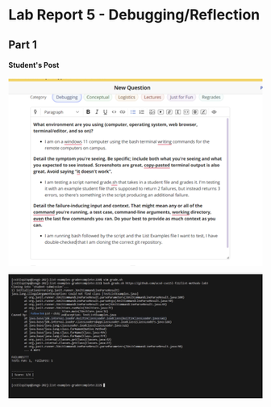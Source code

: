 # **Lab Report 5 - Debugging/Reflection**

## Part 1 ##

#### Student's Post ##### 
![Image of Student post](https://github.com/Yves-M22/cse15l-lab-reports/blob/main/images5/Screenshot%202023-06-04%20213607.png?raw=true) 

![Image of Student screenshot](https://github.com/Yves-M22/cse15l-lab-reports/blob/main/images5/Screenshot%202023-06-04%20194207.png?raw=true) 


